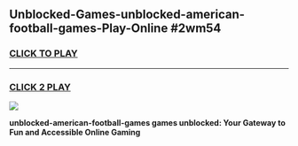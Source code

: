 
## Unblocked-Games-unblocked-american-football-games-Play-Online #2wm54
<h3>
<a href="https://news.freeplayer.one?title=unblocked-american-football-games&ref=3">CLICK TO PLAY</a></h3>
<hr>

<h3>
<a href="https://news.freeplayer.one?title=unblocked-american-football-games&ref=3">CLICK 2 PLAY</a>
  
</h3>

<a href="https://news.freeplayer.one?title=unblocked-american-football-games&ref=3"><img src="https://clearcache.store/games.png"></a>


**unblocked-american-football-games games unblocked: Your Gateway to Fun and Accessible Online Gaming**
